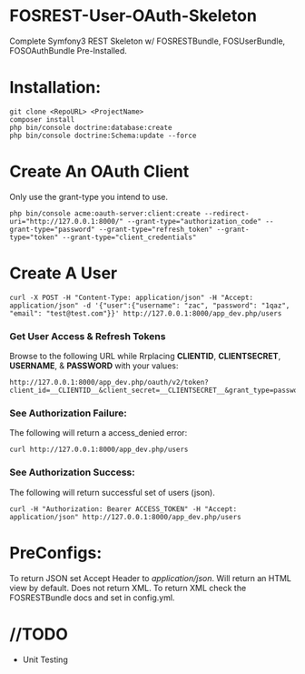 FOSREST-User-OAuth-Skeleton
==========

Complete Symfony3 REST Skeleton w/ FOSRESTBundle, FOSUserBundle, FOSOAuthBundle Pre-Installed.

Installation:
================
```
git clone <RepoURL> <ProjectName>
composer install
php bin/console doctrine:database:create
php bin/console doctrine:Schema:update --force
```

Create An OAuth Client
======================
Only use the grant-type you intend to use.

```    
php bin/console acme:oauth-server:client:create --redirect-uri="http://127.0.0.1:8000/" --grant-type="authorization_code" --grant-type="password" --grant-type="refresh_token" --grant-type="token" --grant-type="client_credentials"
```

Create A User
=============
```
curl -X POST -H "Content-Type: application/json" -H "Accept: application/json" -d '{"user":{"username": "zac", "password": "1qaz", "email": "test@test.com"}}' http://127.0.0.1:8000/app_dev.php/users
```

### Get User Access & Refresh Tokens
Browse to the following URL while Rrplacing **CLIENTID**, **CLIENTSECRET**, **USERNAME**, & **PASSWORD** with your values:

```
http://127.0.0.1:8000/app_dev.php/oauth/v2/token?client_id=__CLIENTID__&client_secret=__CLIENTSECRET__&grant_type=password&username=USERNAME&password=PASSWORD 
```

### See Authorization Failure:
The following will return a access_denied error:
```
curl http://127.0.0.1:8000/app_dev.php/users
```

### See Authorization Success:
The following will return successful set of users (json).
```
curl -H "Authorization: Bearer ACCESS_TOKEN" -H "Accept: application/json" http://127.0.0.1:8000/app_dev.php/users
```

PreConfigs:
=====
To return JSON set Accept Header to *application/json*.  Will return an HTML view by default.  Does not return XML.  To return XML check the FOSRESTBundle docs and set in config.yml.



//TODO
====

- Unit Testing
